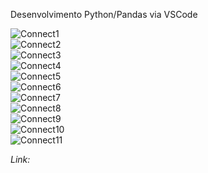 Desenvolvimento Python/Pandas via VSCode   

![Connect1](https://github.com/user-attachments/assets/b7c8e543-cb87-4e34-973b-53d06cca5bb9)   
![Connect2](https://github.com/user-attachments/assets/7a177be0-8c91-453a-8a9d-85a7f167e468)   
![Connect3](https://github.com/user-attachments/assets/49793cbb-2e33-448a-b2fd-cd6ee7b8a7ba)   
![Connect4](https://github.com/user-attachments/assets/477a70d6-3b9b-44c1-87fd-d36ae2002051)   
![Connect5](https://github.com/user-attachments/assets/2147606f-d30f-40c6-9bff-2d19ef616058)   
![Connect6](https://github.com/user-attachments/assets/6f0347e1-4da9-4c43-b183-eff4c1c46609)   
![Connect7](https://github.com/user-attachments/assets/46ac0510-c924-4219-bb9e-8e390b743694)   
![Connect8](https://github.com/user-attachments/assets/fa51e996-66cf-4f46-a54c-db4df129a57c)   
![Connect9](https://github.com/user-attachments/assets/4052242c-fb9e-4e7f-b8db-eddd3870718c)   
![Connect10](https://github.com/user-attachments/assets/8f4e3392-b786-4138-94a5-058a0f69076d)   
![Connect11](https://github.com/user-attachments/assets/c2a281e4-f8fc-4acb-910f-7aaea18fe56e)   

_Link:_   
